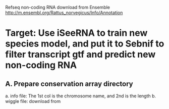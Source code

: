 
Refseq non-coding RNA download from Ensemble http://m.ensembl.org/Rattus_norvegicus/Info/Annotation
# Target: Use iSeeRNA to train new species model, and put it to Sebnif to filter transcript gtf and predict new non-coding RNA
## A. Prepare conservation array directory
a. info file: The 1st col is the chromosome name, and 2nd is the length 
b. wiggle file: download from
